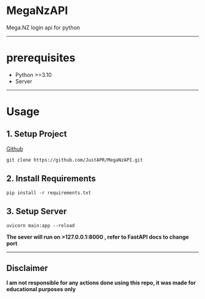 # MegaNzAPI
 Mega.NZ login api for python
***
# prerequisites
* Python >=3.10
* Server

***

# Usage
## 1. Setup Project
[Github](https://github.com/JustAPR/MegaNzAPI)

`git clone https://github.com/JustAPR/MegaNzAPI.git`

## 2. Install Requirements

`pip install -r requirements.txt`

## 3. Setup Server

`uvicorn main:app --reload`

**The sever will run on >127.0.0.1:8000 , refer to FastAPI docs to change port**

***
## Disclaimer
**I am not responsible for any actions done using this repo, it was made for educational purposes only**

